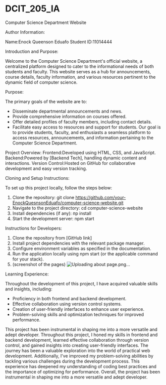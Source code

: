 # DCIT_205_IA
Computer Science Department Website

Author Information:

Name:Enock Queenson Eduafo
Student ID:11014444


 Introduction and Purpose:

Welcome to the Computer Science Department's official website, a centralized platform designed to cater to the informational needs of both students and faculty. This website serves as a hub for announcements, course details, faculty information, and various resources pertinent to the dynamic field of computer science.

Purpose:

The primary goals of the website are to:
- Disseminate departmental announcements and news.
- Provide comprehensive information on courses offered.
- Offer detailed profiles of faculty members, including contact details.
- Facilitate easy access to resources and support for students.
Our goal is to provide students, faculty, and enthusiasts a seamless platform to access resources, announcements, and information pertaining to the Computer Science Department.

Project Overview:
Frontend:Developed using HTML, CSS, and JavaScript.
Backend:Powered by [Backend Tech], handling  dynamic content and interactions.
Version Control:Hosted on GitHub for collaborative development and easy version tracking.

Cloning and Setup Instructions:

To set up this project locally, follow the steps below:

1. Clone the repository:
git clone https://github.com/your-EnockQuesnsonEduafo/computer-science-website.git
2. Navigate to the project directory:
cd computer-science-website
3. Install dependencies (if any):
пр install
4. Start the development server:
npm start

Instructions for Developers:
1. Clone the repository from [GitHub link]
2. Install project dependencies with the relevant package manager.
3. Configure environment variables as specified in the documentation.
4. Run the application locally using npm start (or the applicable command for your stack).
5. (screenshot of the pages)
![Uploading about page.png…]()


 Learning Experience:

Throughout the development of this project, I have acquired valuable skills and insights, including:
- Proficiency in both frontend and backend development.
- Effective collaboration using version control systems.
- Creation of user-friendly interfaces to enhance user experience.
- Problem-solving skills and optimization techniques for improved performance.

This project has been instrumental in shaping me into a more versatile and adept developer.
Throughout this project, I honed my skills in frontend and backend development, learned effective collaboration through version control, and gained insights into creating user-friendly interfaces. The journey has been a valuable exploration into the world of practical web development.
Additionally, I've improved my problem-solving abilities by tackling various challenges during the development process. This experience has deepened my understanding of coding best practices and the importance of optimizing for performance. Overall, the project has been instrumental in shaping me into a more versatile and adept developer.
